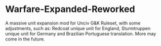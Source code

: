 # Warfare-Expanded-Reworked
A massive unit expansion mod for Unciv G&amp;K Ruleset,
with some adjustments, such as:
Redcoat unique unit for England, 
Sturmtruppen unique unit for Germany and 
Brazilian Portuguese translation. 
More may come in the future.

